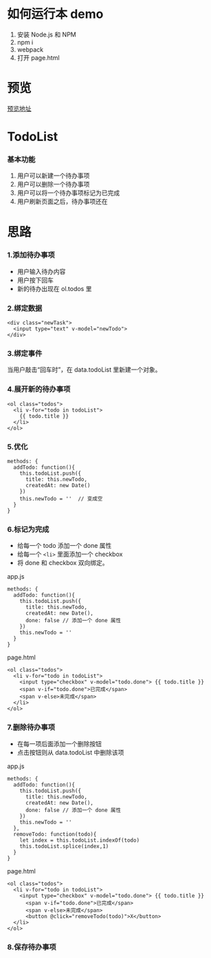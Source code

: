 # 如何运行本 demo

1. 安装 Node.js 和 NPM
2. npm i
3. webpack
4. 打开 page.html

# 预览
[预览地址](https://xiaokunxu.github.io/webpack-demo/step-3/page.html)

# TodoList
### 基本功能
1. 用户可以新建一个待办事项
2. 用户可以删除一个待办事项
3. 用户可以将一个待办事项标记为已完成
4. 用户刷新页面之后，待办事项还在

# 思路
### 1.添加待办事项
  - 用户输入待办内容
  - 用户按下回车
  - 新的待办出现在 ol.todos 里
  
### 2.绑定数据
```
<div class="newTask">
  <input type="text" v-model="newTodo">
</div>
```

### 3.绑定事件
当用户敲击“回车时”，在 data.todoList 里新建一个对象。

### 4.展开新的待办事项
```
<ol class="todos">
  <li v-for="todo in todoList">
    {{ todo.title }}
  </li>
</ol>
```
### 5.优化
```
methods: {
  addTodo: function(){
    this.todoList.push({
      title: this.newTodo,
      createdAt: new Date()
    })
    this.newTodo = ''  // 变成空
  }
}
```

### 6.标记为完成
  - 给每一个 todo 添加一个 done 属性
  - 给每一个 ``<li>`` 里面添加一个 checkbox
  - 将 done 和 checkbox 双向绑定。
  
app.js
```
methods: {
  addTodo: function(){
    this.todoList.push({
      title: this.newTodo,
      createdAt: new Date(),
      done: false // 添加一个 done 属性
    })
    this.newTodo = ''
  }
}

```

page.html
```
<ol class="todos">
  <li v-for="todo in todoList">
    <input type="checkbox" v-model="todo.done"> {{ todo.title }}
    <span v-if="todo.done">已完成</span>
    <span v-else>未完成</span>
  </li>
</ol>
```

### 7.删除待办事项
  - 在每一项后面添加一个删除按钮
  - 点击按钮则从 data.todoList 中删除该项
  
app.js
```
methods: {
  addTodo: function(){
    this.todoList.push({
      title: this.newTodo,
      createdAt: new Date(),
      done: false // 添加一个 done 属性
    })
    this.newTodo = ''
  },
  removeTodo: function(todo){
    let index = this.todoList.indexOf(todo)
    this.todoList.splice(index,1) 
  }
}
```

page.html
```
<ol class="todos">
  <li v-for="todo in todoList">
    <input type="checkbox" v-model="todo.done"> {{ todo.title }}
      <span v-if="todo.done">已完成</span>
      <span v-else>未完成</span>
      <button @click="removeTodo(todo)">X</button>
  </li>
</ol>
```
  
### 8.保存待办事项
